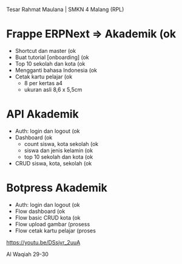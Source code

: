 Tesar Rahmat Maulana | SMKN 4 Malang (RPL)

# Frappe ERPNext => Akademik (ok
- Shortcut dan master (ok
- Buat tutorial [onboarding] (ok
- Top 10 sekolah dan kota (ok
- Mengganti bahasa Indonesia (ok
- Cetak kartu pelajar (ok
    - 8 per kertas a4
    - ukuran asli 8,6 x 5,5cm

# API Akademik 
- Auth: login dan logout (ok
- Dashboard (ok
    - count siswa, kota sekolah (ok
    - siswa dan jenis kelamin (ok
    - top 10 sekolah dan kota (ok
- CRUD siswa, kota, sekolah (ok

# Botpress Akademik
- Auth: login dan logout (ok
- Flow dashboard (ok
- Flow basic CRUD kota (ok
- Flow upload gambar (prosess
- Flow cetak kartu pelajar (proses

https://youtu.be/DSsjvr_2uuA

Al Waqiah 29-30
